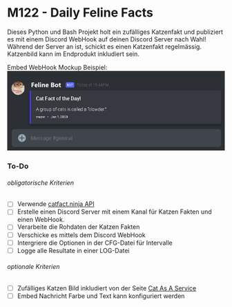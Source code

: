 # M122 - Daily Feline Facts

Dieses Python und Bash Projekt holt ein zufälliges Katzenfakt und publiziert es mit einem Discord WebHook auf deinen Discord Server nach Wahl!  
Während der Server an ist, schickt es einen Katzenfakt regelmässig. Katzenbild kann im Endprodukt inkludiert sein.

Embed WebHook Mockup Beispiel:  
![cat fact example](images/embed_webhook_mockup.png)

### To-Do

###### obligatorische Kriterien
- [ ] Verwende [catfact.ninja API](https://catfact.ninja/)
- [ ] Erstelle einen Discord Server mit einem Kanal für Katzen Fakten und einen WebHook.
- [ ] Verarbeite die Rohdaten der Katzen Fakten
- [ ] Verschicke es mittels dem Discord WebHook
- [ ] Intergriere die Optionen in der CFG-Datei für Intervalle
- [ ] Logge alle Resultate in einer LOG-Datei

###### optionale Kriterien
- [ ] Zufälliges Katzen Bild inkludiert von der Seite [Cat As A Service](https://cataas.com/)
- [ ] Embed Nachricht Farbe und Text kann konfiguriert werden
